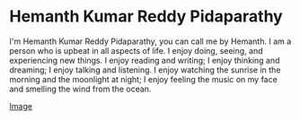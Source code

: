 # Hemanth Kumar Reddy Pidaparathy

I'm Hemanth Kumar Reddy Pidaparathy, you can call me by Hemanth. I am a person who is upbeat in all aspects of life. I enjoy doing, seeing, and experiencing new things. I enjoy reading and writing; I enjoy thinking and dreaming; I enjoy talking and listening. I enjoy watching the sunrise in the morning and the moonlight at night; I enjoy feeling the music on my face and smelling the wind from the ocean.

[Image](Naruto.jpg)